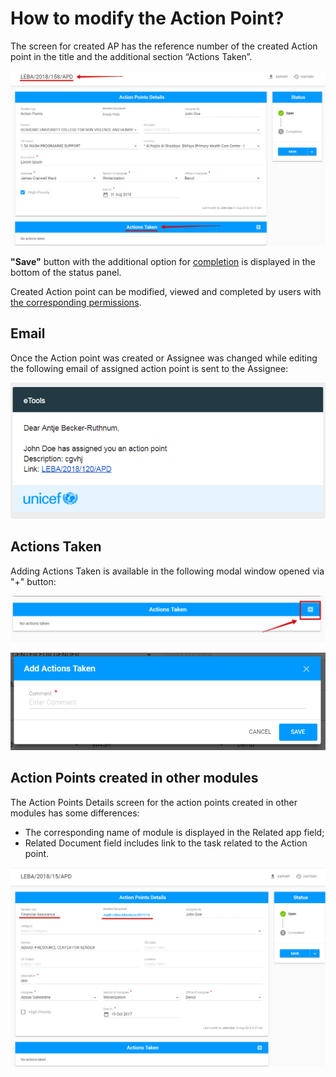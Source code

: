 # How to modify the Action Point?

The screen for created AP has the reference number of the created Action point in the title and the additional section “Actions Taken”.

![Created \(opened\) Action Point](../../.gitbook/assets/7.png)

**"Save"** button with the additional option for [completion](how-to-complete-the-action-point.md) is displayed in the bottom of the status panel. 

Created Action point can be modified, viewed and completed by users with [the corresponding permissions](../untitled/user-roles-and-permissions.md).

## Email

Once the Action point was created or Assignee was changed while editing the following email of assigned action point is sent to the Assignee:

![Email of assigned AP](../../.gitbook/assets/32.png)

## Actions Taken 

Adding Actions Taken is available in the following modal window opened via "+"  button:

![Add Actions Taken button](../../.gitbook/assets/16%20%281%29.png)

![Add Actions Taken modal window](../../.gitbook/assets/17.png)

## Action Points created in other modules

The Action Points Details screen for the action points created in other modules has some differences:

* The corresponding name of module is displayed in the Related app field;
* Related Document field includes link to the task related to the Action point.

![Action point created in other module \(FAM\)](../../.gitbook/assets/39.png)

  


